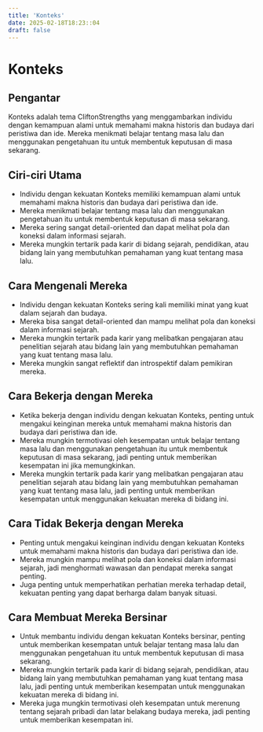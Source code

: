 ```yaml
---
title: 'Konteks'
date: 2025-02-18T18:23::04
draft: false
---
```


# Konteks

## Pengantar

Konteks adalah tema CliftonStrengths yang menggambarkan individu dengan kemampuan alami untuk memahami makna historis dan budaya dari peristiwa dan ide. Mereka menikmati belajar tentang masa lalu dan menggunakan pengetahuan itu untuk membentuk keputusan di masa sekarang.

## Ciri-ciri Utama

- Individu dengan kekuatan Konteks memiliki kemampuan alami untuk memahami makna historis dan budaya dari peristiwa dan ide.
- Mereka menikmati belajar tentang masa lalu dan menggunakan pengetahuan itu untuk membentuk keputusan di masa sekarang.
- Mereka sering sangat detail-oriented dan dapat melihat pola dan koneksi dalam informasi sejarah.
- Mereka mungkin tertarik pada karir di bidang sejarah, pendidikan, atau bidang lain yang membutuhkan pemahaman yang kuat tentang masa lalu.

## Cara Mengenali Mereka

- Individu dengan kekuatan Konteks sering kali memiliki minat yang kuat dalam sejarah dan budaya.
- Mereka bisa sangat detail-oriented dan mampu melihat pola dan koneksi dalam informasi sejarah.
- Mereka mungkin tertarik pada karir yang melibatkan pengajaran atau penelitian sejarah atau bidang lain yang membutuhkan pemahaman yang kuat tentang masa lalu.
- Mereka mungkin sangat reflektif dan introspektif dalam pemikiran mereka.

## Cara Bekerja dengan Mereka

- Ketika bekerja dengan individu dengan kekuatan Konteks, penting untuk mengakui keinginan mereka untuk memahami makna historis dan budaya dari peristiwa dan ide.
- Mereka mungkin termotivasi oleh kesempatan untuk belajar tentang masa lalu dan menggunakan pengetahuan itu untuk membentuk keputusan di masa sekarang, jadi penting untuk memberikan kesempatan ini jika memungkinkan.
- Mereka mungkin tertarik pada karir yang melibatkan pengajaran atau penelitian sejarah atau bidang lain yang membutuhkan pemahaman yang kuat tentang masa lalu, jadi penting untuk memberikan kesempatan untuk menggunakan kekuatan mereka di bidang ini.

## Cara Tidak Bekerja dengan Mereka

- Penting untuk mengakui keinginan individu dengan kekuatan Konteks untuk memahami makna historis dan budaya dari peristiwa dan ide.
- Mereka mungkin mampu melihat pola dan koneksi dalam informasi sejarah, jadi menghormati wawasan dan pendapat mereka sangat penting.
- Juga penting untuk memperhatikan perhatian mereka terhadap detail, kekuatan penting yang dapat berharga dalam banyak situasi.

## Cara Membuat Mereka Bersinar

- Untuk membantu individu dengan kekuatan Konteks bersinar, penting untuk memberikan kesempatan untuk belajar tentang masa lalu dan menggunakan pengetahuan itu untuk membentuk keputusan di masa sekarang.
- Mereka mungkin tertarik pada karir di bidang sejarah, pendidikan, atau bidang lain yang membutuhkan pemahaman yang kuat tentang masa lalu, jadi penting untuk memberikan kesempatan untuk menggunakan kekuatan mereka di bidang ini.
- Mereka juga mungkin termotivasi oleh kesempatan untuk merenung tentang sejarah pribadi dan latar belakang budaya mereka, jadi penting untuk memberikan kesempatan ini.
